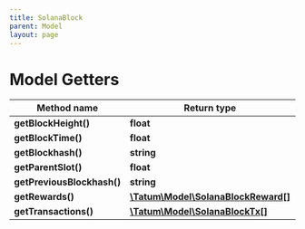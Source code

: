 ```yaml
---
title: SolanaBlock
parent: Model
layout: page
---
```


# Model Getters

Method name | Return type | Description | Notes
------------ | ------------- | ------------- | -------------
**getBlockHeight()** | **float** |  | [optional]
**getBlockTime()** | **float** |  | [optional]
**getBlockhash()** | **string** |  | [optional]
**getParentSlot()** | **float** |  | [optional]
**getPreviousBlockhash()** | **string** |  | [optional]
**getRewards()** | [**\Tatum\Model\SolanaBlockReward[]**](../SolanaBlockReward) |  | [optional]
**getTransactions()** | [**\Tatum\Model\SolanaBlockTx[]**](../SolanaBlockTx) |  | [optional]

